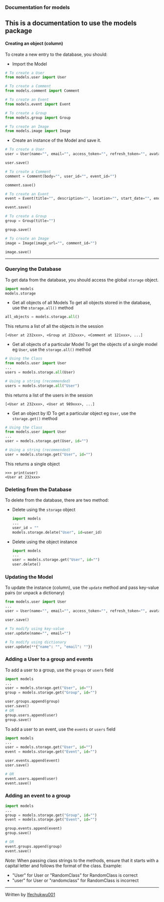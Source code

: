 ### Documentation for models

This is a documentation to use the models package
---

#### Creating an object (column)

To create a new entry to the database, you should:

- Import the Model
```python
# To create a User
from models.user import User

# To create a Comment
from models.comment import Comment

# To create an Event
from models.event import Event

# To create a Group
from models.group import Group

# To create an Image
from models.image import Image
```

- Create an instance of the Model and save it.
```python
# To create a User
user = User(name="", email="", access_token="", refresh_token="", avatar="")

user.save()

# To create a Comment
comment = Comment(body="", user_id="", event_id="")

comment.save()

# To create an Event
event = Event(title="", description="", location="", start_date="", end_date="", start_time="", end_time="", thumnail="", creator_id="")

event.save()

# To create a Group
group = Group(title="")

group.save()

# To create an Image
image = Image(image_url="", comment_id="")

image.save()
```
---

### Querying the Database
To get data from the database, you should access the global `storage` object.
```python
import models
models.storage
```

- Get all objects of all Models
To get all objects stored in the database, use the `storage.all()` method
```python
all_objects = models.storage.all()
```
This returns a list of all the objects in the session
```
[<User at 232xxx>, <Group at 232xxx>, <Comment at 121xxx>, ...]
```

- Get all objects of a particular Model
To get the objects of a single model eg `User`, use the `storage.all()` method
```python
# Using the Class
from models.user import User
...
users = models.storage.all(User)

# Using a string (recommended)
users = models.storage.all("User")
```
this returns a list of the users in the session
```
[<User at 232xxx>, <User at 989xxx>, ...]
```

- Get an object by ID
To get a particular object eg `User`, use the `storage.get()` method
```python
# Using the Class
from models.user import User
...
user = models.storage.get(User, id="")

# Using a string (recommended)
user = models.storage.get("User", id="")
```
This returns a single object
```
>>> print(user)
<User at 232xxx>
```

### Deleting from the Database
To delete from the database, there are two method:
- Delete using the `storage` object
    ```python
    import models
    ...
    user_id = ""
    models.storage.delete("User", id=user_id)
    ```
- Delete using the object instance
    ```python
    import models
    ...
    user = models.storage.get("User", id="")
    user.delete()
    ```

### Updating the Model
To update the instance (column), use the `update` method and pass key-value pairs (or unpack a dictionary)
```python
from models.user import User
...
user = User(name="", email="", access_token="", refresh_token="", avatar="")

user.save()

# To modify using key-value
user.update(name="", email="")

# To modify using dictionary
user.update(**{"name": "", "email": ""})

```

### Adding a User to a group and events
To add a user to a group, use the `groups` or `users` field
```python
import models
...
user = models.storage.get("User", id="")
group = models.storage.get("Group", id="")

user.groups.append(group)
user.save()
# OR
group.users.append(user)
group.save()
```

To add a user to an event, use the `events` or `users` field
```python
import models
...
user = models.storage.get("User", id="")
event = models.storage.get("Event", id="")

user.events.append(event)
user.save()

# OR
event.users.append(user)
event.save()
```

### Adding an event to a group
```python
import models
...
group = models.storage.get("Group", id="")
event = models.storage.get("Event", id="")

group.events.append(event)
group.save()

# OR
event.groups.append(group)
event.save()
```

*Note:* When passing class strings to the methods, ensure that it starts with a capital letter and follows the format of the class.
Example:
- "User" for User or "RandomClass" for RandomClass is correct
- "user" for User or "randomclass" for RandomClass is incorrect
---

Written by [Ifechukwu001](https://github.com/Ifechukwu001)